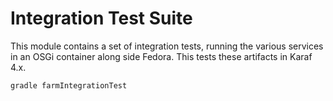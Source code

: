 Integration Test Suite
======================

This module contains a set of integration tests, running the various services
in an OSGi container along side Fedora. This tests these artifacts in Karaf 4.x.

    gradle farmIntegrationTest
